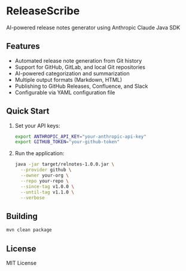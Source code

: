 # ReleaseScribe

AI-powered release notes generator using Anthropic Claude Java SDK

## Features

- Automated release note generation from Git history
- Support for GitHub, GitLab, and local Git repositories
- AI-powered categorization and summarization
- Multiple output formats (Markdown, HTML)
- Publishing to GitHub Releases, Confluence, and Slack
- Configurable via YAML configuration file

## Quick Start

1. Set your API keys:
   ```bash
   export ANTHROPIC_API_KEY="your-anthropic-api-key"
   export GITHUB_TOKEN="your-github-token"
   ```

2. Run the application:
   ```bash
   java -jar target/relnotes-1.0.0.jar \
     --provider github \
     --owner your-org \
     --repo your-repo \
     --since-tag v1.0.0 \
     --until-tag v1.1.0 \
     --verbose
   ```

## Building

```bash
mvn clean package
```

## License

MIT License
